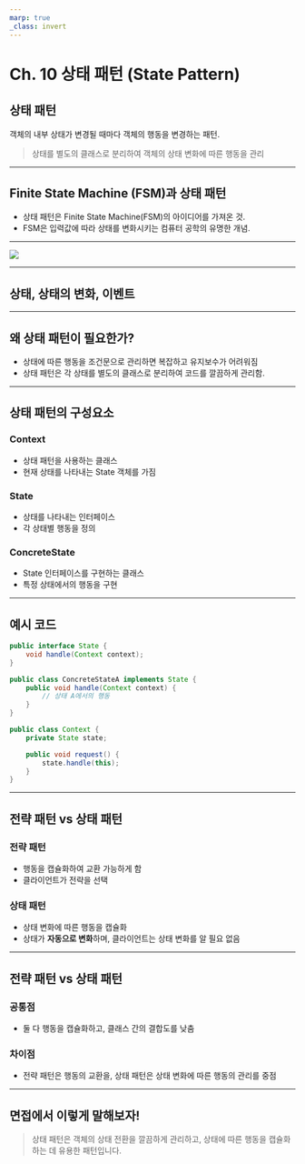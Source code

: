 ```yaml
---
marp: true
_class: invert
---
```


# Ch. 10 상태 패턴 (State Pattern)

## **상태 패턴**  

객체의 내부 상태가 변경될 때마다 객체의 행동을 변경하는 패턴.  

> 상태를 별도의 클래스로 분리하여 객체의 상태 변화에 따른 행동을 관리

---

## Finite State Machine (FSM)과 상태 패턴
- 상태 패턴은 Finite State Machine(FSM)의 아이디어를 가져온 것.
- FSM은 입력값에 따라 상태를 변화시키는 컴퓨터 공학의 유명한 개념.


---
![](https://forums.ni.com/t5/image/serverpage/image-id/238432i4893FBBF6DE87350/image-size/large?v=v2&px=999)

---
## 상태, 상태의 변화, 이벤트
---

## 왜 상태 패턴이 필요한가?
- 상태에 따른 행동을 조건문으로 관리하면 복잡하고 유지보수가 어려워짐
- 상태 패턴은 각 상태를 별도의 클래스로 분리하여 코드를 깔끔하게 관리함.

---

## 상태 패턴의 구성요소

### Context
- 상태 패턴을 사용하는 클래스
- 현재 상태를 나타내는 State 객체를 가짐

### State
- 상태를 나타내는 인터페이스
- 각 상태별 행동을 정의

### ConcreteState
- State 인터페이스를 구현하는 클래스
- 특정 상태에서의 행동을 구현

---

## 예시 코드

```java
public interface State {
    void handle(Context context);
}

public class ConcreteStateA implements State {
    public void handle(Context context) {
        // 상태 A에서의 행동
    }
}

public class Context {
    private State state;

    public void request() {
        state.handle(this);
    }
}
```

---

## 전략 패턴 vs 상태 패턴

### 전략 패턴
- 행동을 캡슐화하여 교환 가능하게 함
- 클라이언트가 전략을 선택

### 상태 패턴
- 상태 변화에 따른 행동을 캡슐화
- 상태가 **자동으로 변화**하며, 클라이언트는 상태 변화를 알 필요 없음

---
## 전략 패턴 vs 상태 패턴

### 공통점
- 둘 다 행동을 캡슐화하고, 클래스 간의 결합도를 낮춤

### 차이점
- 전략 패턴은 행동의 교환을, 상태 패턴은 상태 변화에 따른 행동의 관리를 중점

---

## 면접에서 이렇게 말해보자!
> 상태 패턴은 객체의 상태 전환을 깔끔하게 관리하고, 상태에 따른 행동을 캡슐화하는 데 유용한 패턴입니다.
